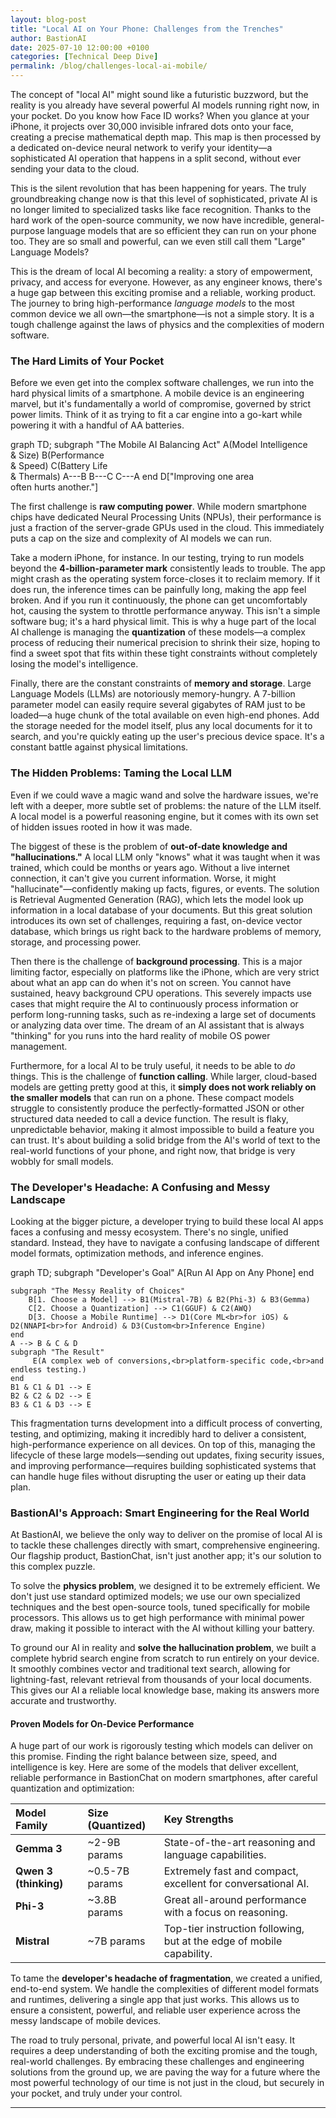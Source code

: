```yaml
---
layout: blog-post
title: "Local AI on Your Phone: Challenges from the Trenches"
author: BastionAI
date: 2025-07-10 12:00:00 +0100
categories: [Technical Deep Dive]
permalink: /blog/challenges-local-ai-mobile/
---
```


The concept of "local AI" might sound like a futuristic buzzword, but the reality is you already have several powerful AI models running right now, in your pocket. Do you know how Face ID works? When you glance at your iPhone, it projects over 30,000 invisible infrared dots onto your face, creating a precise mathematical depth map. This map is then processed by a dedicated on-device neural network to verify your identity—a sophisticated AI operation that happens in a split second, without ever sending your data to the cloud.

This is the silent revolution that has been happening for years. The truly groundbreaking change now is that this level of sophisticated, private AI is no longer limited to specialized tasks like face recognition. Thanks to the hard work of the open-source community, we now have incredible, general-purpose language models that are so efficient they can run on your phone too. They are so small and powerful, can we even still call them "Large" Language Models?

This is the dream of local AI becoming a reality: a story of empowerment, privacy, and access for everyone. However, as any engineer knows, there's a huge gap between this exciting promise and a reliable, working product. The journey to bring high-performance *language models* to the most common device we all own—the smartphone—is not a simple story. It is a tough challenge against the laws of physics and the complexities of modern software.

### The Hard Limits of Your Pocket

Before we even get into the complex software challenges, we run into the hard physical limits of a smartphone. A mobile device is an engineering marvel, but it's fundamentally a world of compromise, governed by strict power limits. Think of it as trying to fit a car engine into a go-kart while powering it with a handful of AA batteries.

<div class="mermaid">
graph TD;
    subgraph "The Mobile AI Balancing Act"
        A(Model Intelligence<br>& Size)
        B(Performance<br>& Speed)
        C(Battery Life<br>& Thermals)
        A---B
        B---C
        C---A
    end
    D["Improving one area<br>often hurts another."]
</div>

The first challenge is **raw computing power**. While modern smartphone chips have dedicated Neural Processing Units (NPUs), their performance is just a fraction of the server-grade GPUs used in the cloud. This immediately puts a cap on the size and complexity of AI models we can run.

Take a modern iPhone, for instance. In our testing, trying to run models beyond the **4-billion-parameter mark** consistently leads to trouble. The app might crash as the operating system force-closes it to reclaim memory. If it does run, the inference times can be painfully long, making the app feel broken. And if you run it continuously, the phone can get uncomfortably hot, causing the system to throttle performance anyway. This isn't a simple software bug; it's a hard physical limit. This is why a huge part of the local AI challenge is managing the **quantization** of these models—a complex process of reducing their numerical precision to shrink their size, hoping to find a sweet spot that fits within these tight constraints without completely losing the model's intelligence.

Finally, there are the constant constraints of **memory and storage**. Large Language Models (LLMs) are notoriously memory-hungry. A 7-billion parameter model can easily require several gigabytes of RAM just to be loaded—a huge chunk of the total available on even high-end phones. Add the storage needed for the model itself, plus any local documents for it to search, and you're quickly eating up the user's precious device space. It's a constant battle against physical limitations.

### The Hidden Problems: Taming the Local LLM

Even if we could wave a magic wand and solve the hardware issues, we're left with a deeper, more subtle set of problems: the nature of the LLM itself. A local model is a powerful reasoning engine, but it comes with its own set of hidden issues rooted in how it was made.

The biggest of these is the problem of **out-of-date knowledge and "hallucinations."** A local LLM only "knows" what it was taught when it was trained, which could be months or years ago. Without a live internet connection, it can't give you current information. Worse, it might "hallucinate"—confidently making up facts, figures, or events. The solution is Retrieval Augmented Generation (RAG), which lets the model look up information in a local database of your documents. But this great solution introduces its own set of challenges, requiring a fast, on-device vector database, which brings us right back to the hardware problems of memory, storage, and processing power.

Then there is the challenge of **background processing**. This is a major limiting factor, especially on platforms like the iPhone, which are very strict about what an app can do when it's not on screen. You cannot have sustained, heavy background CPU operations. This severely impacts use cases that might require the AI to continuously process information or perform long-running tasks, such as re-indexing a large set of documents or analyzing data over time. The dream of an AI assistant that is always "thinking" for you runs into the hard reality of mobile OS power management.

Furthermore, for a local AI to be truly useful, it needs to be able to *do* things. This is the challenge of **function calling**. While larger, cloud-based models are getting pretty good at this, it **simply does not work reliably on the smaller models** that can run on a phone. These compact models struggle to consistently produce the perfectly-formatted JSON or other structured data needed to call a device function. The result is flaky, unpredictable behavior, making it almost impossible to build a feature you can trust. It's about building a solid bridge from the AI's world of text to the real-world functions of your phone, and right now, that bridge is very wobbly for small models.

### The Developer's Headache: A Confusing and Messy Landscape

Looking at the bigger picture, a developer trying to build these local AI apps faces a confusing and messy ecosystem. There's no single, unified standard. Instead, they have to navigate a confusing landscape of different model formats, optimization methods, and inference engines.

<div class="mermaid">
 graph TD;
    subgraph "Developer's Goal"
        A[Run AI App on Any Phone]
    end

    subgraph "The Messy Reality of Choices"
        B[1. Choose a Model] --> B1(Mistral-7B) & B2(Phi-3) & B3(Gemma)
        C[2. Choose a Quantization] --> C1(GGUF) & C2(AWQ)
        D[3. Choose a Mobile Runtime] --> D1(Core ML<br>for iOS) & D2(NNAPI<br>for Android) & D3(Custom<br>Inference Engine)
    end
    A --> B & C & D
    subgraph "The Result"
         E(A complex web of conversions,<br>platform-specific code,<br>and endless testing.)
    end
    B1 & C1 & D1 --> E
    B2 & C2 & D2 --> E
    B3 & C1 & D3 --> E
</div>

This fragmentation turns development into a difficult process of converting, testing, and optimizing, making it incredibly hard to deliver a consistent, high-performance experience on all devices. On top of this, managing the lifecycle of these large models—sending out updates, fixing security issues, and improving performance—requires building sophisticated systems that can handle huge files without disrupting the user or eating up their data plan.

### BastionAI's Approach: Smart Engineering for the Real World

At BastionAI, we believe the only way to deliver on the promise of local AI is to tackle these challenges directly with smart, comprehensive engineering. Our flagship product, BastionChat, isn't just another app; it's our solution to this complex puzzle.

To solve the **physics problem**, we designed it to be extremely efficient. We don't just use standard optimized models; we use our own specialized techniques and the best open-source tools, tuned specifically for mobile processors. This allows us to get high performance with minimal power draw, making it possible to interact with the AI without killing your battery.

To ground our AI in reality and **solve the hallucination problem**, we built a complete hybrid search engine from scratch to run entirely on your device. It smoothly combines vector and traditional text search, allowing for lightning-fast, relevant retrieval from thousands of your local documents. This gives our AI a reliable local knowledge base, making its answers more accurate and trustworthy.

#### Proven Models for On-Device Performance
A huge part of our work is rigorously testing which models can deliver on this promise. Finding the right balance between size, speed, and intelligence is key. Here are some of the models that deliver excellent, reliable performance in BastionChat on modern smartphones, after careful quantization and optimization:

| Model Family | Size (Quantized) | Key Strengths |
| :--- | :--- | :--- |
| **Gemma 3** | ~2-9B params | State-of-the-art reasoning and language capabilities. |
| **Qwen 3 (thinking)**| ~0.5-7B params | Extremely fast and compact, excellent for conversational AI. |
| **Phi-3** | ~3.8B params | Great all-around performance with a focus on reasoning. |
| **Mistral** | ~7B params | Top-tier instruction following, but at the edge of mobile capability. |

To tame the **developer's headache of fragmentation**, we created a unified, end-to-end system. We handle the complexities of different model formats and runtimes, delivering a single app that just works. This allows us to ensure a consistent, powerful, and reliable user experience across the messy landscape of mobile devices.

The road to truly personal, private, and powerful local AI isn't easy. It requires a deep understanding of both the exciting promise and the tough, real-world challenges. By embracing these challenges and engineering solutions from the ground up, we are paving the way for a future where the most powerful technology of our time is not just in the cloud, but securely in your pocket, and truly under your control.

--- 